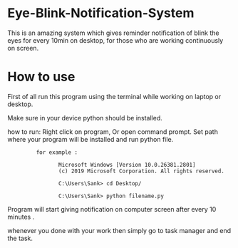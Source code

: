 # Eye-Blink-Notification-System
This is an amazing system which gives reminder notification of blink the eyes for every 10min on desktop, for those who are working continuously on screen.

# How to use 
First of all run this program using the terminal while working on laptop or desktop.

Make sure in your device python should be installed.

how to run:  Right click on program,
             Or
             open command prompt.
             Set path where your program will be installed and run python file.
             
             for example : 
             
                    Microsoft Windows [Version 10.0.26381.2801]
                    (c) 2019 Microsoft Corporation. All rights reserved.

                    C:\Users\Sank> cd Desktop/
             
                    C:\Users\Sank> python filename.py 

Program will start giving notification on computer screen after every 10 minutes .

whenever you done with your work then simply go to task manager and end the task.
